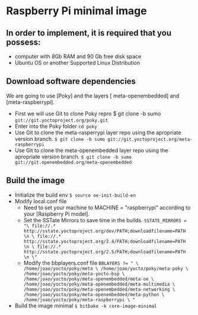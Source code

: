 # Raspberry Pi minimal image

## In order to implement, it is required that you possess:
* computer with 8Gb RAM and 90 Gb free disk space
* Ubuntu OS or another Supported Linux Distribution

## Download software dependencies
We are going to use [Poky] and the layers [ meta-openembedded] and [meta-raspberrypi].
* First we will use Git to clone Poky repro $ git clone -b sumo `git://git.yoctoproject.org/poky.git`
* Enter into the Poky folder `cd poky`
* Use Git to clone the meta-rasperrypi layer repo using the apropriate version branch. `$ git clone -b sumo git://git.yoctoproject.org/meta-raspberrypi`
* Use Git to clone the meta-openembedded layer repo using the apropriate version branch. `$ git clone -b sumo git://git.openembedded.org/meta-openembedded`

## Build the image
* Initialize the build env `$ source oe-init-build-en`
* Modify local.conf file
  - Need to set your machine to MACHINE = "raspberrypi" according to your [Raspberry Pi model].
  - Set the SSTate Mirrors to save time in the builds.
    `SSTATE_MIRRORS = "\
    file://.* http://sstate.yoctoproject.org/dev/PATH;downloadfilename=PATH \n \
    file://.* http://sstate.yoctoproject.org/2.4/PATH;downloadfilename=PATH \n \
    file://.* http://sstate.yoctoproject.org/2.5/PATH;downloadfilename=PATH \n \"`
  - Modify the bbplayers.conf file
    `BBLAYERS ?= " \
    /home/joao/yocto/poky/meta \
    /home/joao/yocto/poky/meta-poky \
    /home/joao/yocto/poky/meta-yocto-bsp \
    /home/joao/yocto/poky/meta-openembedded/meta-oe \
    /home/joao/yocto/poky/meta-openembedded/meta-multimedia \
    /home/joao/yocto/poky/meta-openembedded/meta-networking \
    /home/joao/yocto/poky/meta-openembedded/meta-python \  
    /home/joao/yocto/poky/meta-raspberrypi \
    "`
* Build the image minimal `$ bitbake -k core-image-minimal`


